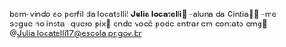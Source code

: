 bem-vindo ao perfil da locatelli!
**Julia locatelli**🩷
-aluna da Cintia👩‍🏫
-me segue no insta
-quero pix💸
onde você pode entrar em contato cmg🔞
@Julia.locatelli17@escola.pr.gov.br
